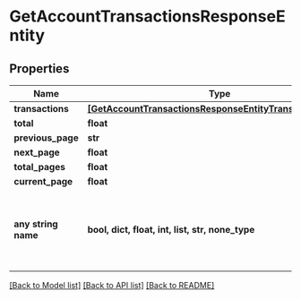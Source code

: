# GetAccountTransactionsResponseEntity


## Properties
Name | Type | Description | Notes
------------ | ------------- | ------------- | -------------
**transactions** | [**[GetAccountTransactionsResponseEntityTransactionsInner]**](GetAccountTransactionsResponseEntityTransactionsInner.md) |  | [optional] 
**total** | **float** |  | [optional] 
**previous_page** | **str** |  | [optional] 
**next_page** | **float** |  | [optional] 
**total_pages** | **float** |  | [optional] 
**current_page** | **float** |  | [optional] 
**any string name** | **bool, dict, float, int, list, str, none_type** | any string name can be used but the value must be the correct type | [optional]

[[Back to Model list]](../README.md#documentation-for-models) [[Back to API list]](../README.md#documentation-for-api-endpoints) [[Back to README]](../README.md)


